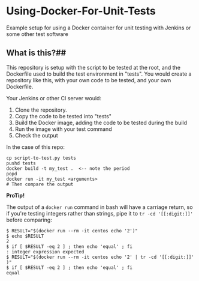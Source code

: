 # Using-Docker-For-Unit-Tests
Example setup for using a Docker container for unit testing with Jenkins or some other test software


## What is this?##

This repository is setup with the script to be tested at the root, and the Dockerfile used to build the test environment in "tests".  You would create a repository like this, with your own code to be tested, and your own Dockerfile.

Your Jenkins or other CI server would:

1. Clone the repository.
2. Copy the code to be tested into "tests"
3. Build the Docker image, adding the code to be tested during the build
4. Run the image with your test command
5. Check the output

In the case of this repo:

    cp script-to-test.py tests
    pushd tests
    docker build -t my_test .  <-- note the period
    popd
    docker run -it my_test <arguments>
    # Then compare the output


**ProTip!**

The output of a `docker run` command in bash will have a carriage return, so if you're testing integers rather than strings, pipe it to `tr -cd '[[:digit:]]'` before comparing:

    $ RESULT="$(docker run --rm -it centos echo '2')"
    $ echo $RESULT
    2
    $ if [ $RESULT -eq 2 ] ; then echo 'equal' ; fi
    : integer expression expected
    $ RESULT="$(docker run --rm -it centos echo '2' | tr -cd '[[:digit:]]' )"
    $ if [ $RESULT -eq 2 ] ; then echo 'equal' ; fi
    equal


